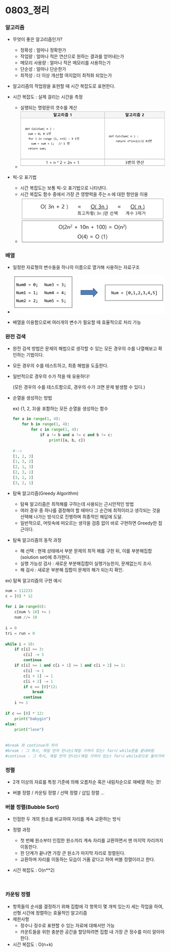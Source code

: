 # 0803_정리

### 알고리즘

- 무엇이 좋은 알고리즘인가?

  - 정확성 : 얼마나 정확한가
  - 작업량 : 얼마나 적은 연산으로 원하는 결과를 얻어내는가
  - 메모리 사용량 : 얼마나 적은 메모리를 사용하는가
  - 단순성 : 얼마나 단순한가
  - 최적성 : 더 이상 개선할 여지없이 최적화 되었는가

  

- 알고리즘의 작업량을 표현할 때 시간 복잡도로 표현한다.
- 시간 복잡도 : 실제 걸리는 시간을 측정
  - 실행되는 명령문의 갯수를 계산
  - ![image-20200805200520204](0803_%EC%A0%95%EB%A6%AC.assets/image-20200805200520204.png)

- 빅-오 표기법
  - 시간 복잡도는 보통 빅-오 표기법으로 나타낸다.
  - 시간 복잡도 함수 중에서 가장 큰 영향력을 주는 n 에 대한 항만을 이용
  - ![image-20200805200733388](0803_%EC%A0%95%EB%A6%AC.assets/image-20200805200733388.png)



### 배열

- 일정한 자료형의 변수들을 하나의 이름으로 열거해 사용하는 자료구조
- ![image-20200805200848992](0803_%EC%A0%95%EB%A6%AC.assets/image-20200805200848992.png)

- 배열을 이용함으로써 여러개의 변수가 필요할 때 효율적으로 처리 가능



### 완전 검색

- 완전 검색 방법은 문제의 해법으로 생각할 수 있는 모든 경우의 수를 나열해보고 확인하는 기법이다.

- 모든 경우의 수를 테스트하고, 최종 해법을 도출한다.

- 일반적으로 경우의 수가 작을 때 유용하다!

  (모든 경우의 수를 테스트함으로, 경우의 수가 크면 문제 발생할 수 있다.)



- 순열을 생성하는 방법

  ex) {1, 2, 3}을 포함하는 모든 순열을 생성하는 함수

  ```python
  for a in range(1, 4):
      for b in range(1, 4):
          for c in range(1, 4):
              if a != b and a != c and b != c:
                  print([a, b, c])
                  
  #--> 
  [1, 2, 3]
  [1, 3, 2]
  [2, 1, 3]
  [2, 3, 1]
  [3, 1, 2]
  [3, 2, 1]                
  ```

  

- 탐욕 알고리즘(Greedy Algorithm)
  - 탐욕 알고리즘은 최적해를 구하는데 사용되는 근시안적인 방법
  - 여러 경우 중 하나를 결정해야 할 때마다 그 순간에 최적이라고 생각되는 것을 선택해 나가는 방식으로 진행하며 최종적인 해답에 도달.
  - 일반적으로, 머릿속에 떠오르는 생각을 검증 없이 바로 구현하면 Greedy한 접근이다.

- 탐욕 알고리즘의 동작 과정
  - 해 선택 : 현재 상태에서 부분 문제의 최적 해를 구한 뒤, 이를 부분해집합(solution set)에 추가한다.
  - 실행 가능성 검사 : 새로운 부분해집합이 실행가능한지, 문제없는지 조사.
  - 해 검사 : 새로운 부분해 집합이 문제의 해가 되는지 확인.

ex) 탐욕 알고리즘의 구현 예시

```python
num = 112233
c = [0] * 12

for i in range(6):
    c[num % 10] += 1
    num //= 10

i = 0
tri = run = 0

while i < 10:
    if c[i] >= 3:
        c[i] -= 3
        continue
    if c[i] >= 1 and c[i + 1] >= 1 and c[i + 2] >= 1:
        c[i] -= 1
        c[i + 1] -= 1
        c[i + 2] -= 1
        if c == [0]*12:
            break
        continue
    i += 1

if c == [0] * 12:
    print("babygin")
else:
    print("lose")

    
#break 와 continue의 차이
#break : 그 즉시, 제일 먼저 만나는(제일 가까이 있는) for나 while문을 끝내버림
#continue : 그 즉시, 제일 먼저 만나는(제일 가까이 있는) for나 while문으로 돌아가버림
```



### 정렬

- 2개 이상의 자료를 특정 기준에 의해 오름차순 혹은 내림차순으로 재배열 하는 것!

- 버블 정렬 / 카운팅 정렬 / 선택 정렬 / 삽입 정렬 ...



### 버블 정렬(Bubble Sort)

- 인접한 두 개의 원소를 비교하여 자리를 계속 교환하는 방식

- 정렬 과정

  - 첫 번째 원소부터 인접한 원소끼리 계속 자리를 교환하면서 맨 마지막 자리까지 이동한다.
  - 한 단계가 끝나면 가장 큰 원소가 마지막 자리로 정렬된다.
  - 교환하며 자리를 이동하는 모습이 거품 같다고 하여 버블 정렬이라고 한다.

- 시간 복잡도 : O(n**2)

  ​	

### 카운팅 정렬

- 항목들의 순서를 결정하기 위해 집합에 각 항목이 몇 개씩 있는지 세는 작업을 하여, 선형 시간에 정렬하는 효율적인 알고리즘
- 제한사항
  - 정수나 정수로 표현할 수 있는 자료에 대해서만 가능
  - 카운트들을 위한 충분한 공간을 할당하려면 집합 내 가장 큰 정수를 미리 알아야 한다.
- 시간 복잡도 : O(n+k)





















